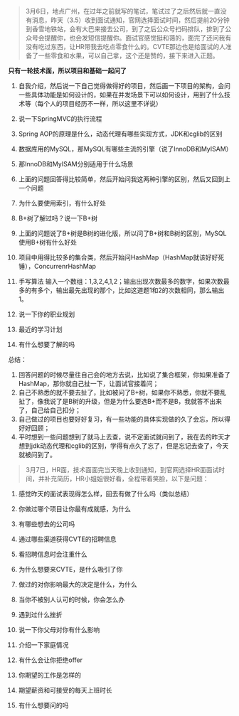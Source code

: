 > 3月6日，地点广州，在过年之前就写的笔试，笔试过了之后然后就一直没有消息，昨天（3.5）收到面试通知，官网选择面试时间，然后提前20分钟到香雪地铁站，会有大巴来接去公司，到了之后公众号扫码排队，排到了公众号会提醒你，也会发短信提醒你。面试官感觉挺和蔼的，面完了还问我有没有吃过东西，让HR带我去吃点零食什么的。CVTE那边也是给面试的人准备了一些零食和水果，可以自己拿，这个还是赞的，接下来进入正题。

**只有一轮技术面，所以项目和基础一起问了**

1. 自我介绍，然后说一下自己觉得做得好的项目，然后画一下项目的架构，会问一些具体功能是如何设计的，如果在并发场景下可以如何设计，用到了什么技术等（每个人的项目经历不一样，所以这里不详说）

2. 说一下SpringMVC的执行流程

3. Spring AOP的原理是什么，动态代理有哪些实现方式，JDK和cglib的区别

4. 数据库用的MySQL，那MySQL有哪些主流的引擎（说了InnoDB和MyISAM）

5. 那InnoDB和MyISAM分别适用于什么场景

6. 上面的问题回答得比较简单，然后开始问我这两种引擎的区别，然后又回到上一个问题

7. 为什么要使用索引，有什么好处

8. B+树了解过吗？说一下B+树

9. 上面的问题说了B+树是B树的进化版，所以问了B+树和B树的区别，MySQL使用B+树有什么好处

10. 项目中用得比较多的集合类，然后开始问HashMap（HashMap就该好好死锤），ConcurrenrHashMap

11. 手写算法
输入一个数组：1,3,2,4,1,2；输出出现次数最多的数字，如果次数最多的有多个，输出最先出现的那个，比如这道题1和2的次数相同，那么输出1。

12. 说一下你的职业规划

13. 最近的学习计划

14. 有什么想要了解的吗

总结：
1. 回答问题的时候尽量往自己会的地方去说，比如说了集合框架，你如果准备了HashMap，那你就自己扯一下，让面试官接着问；
2. 自己不熟悉的就不要去扯了，比如被问了B+树，如果你不熟悉，你就不要乱扯了，像我说了是B树的升级，但是为什么要选B+而不是B，我就答不出来了，自己给自己扣分；
3. 自己做过的项目也要好好复习，有一些功能的具体实现做的久了会忘，所以得好好回顾；
4. 平时想到一些问题想到了就马上去查，说不定面试就问到了，我在去的昨天才想到jdk动态代理和cglib的区别，学得有点久了忘了，但是忘记去查了，今天就被问到了。

> 3月7日，HR面，技术面面完当天晚上收到通知，到官网选择HR面面试时间，并补充简历，HR小姐姐很好看，全程带着笑脸，以下是问题：
1. 感觉昨天的面试表现得怎么样，回去有做了什么吗（类似总结）

2. 你做过哪个项目让你最有成就感，为什么

3. 有哪些想去的公司吗

4. 通过哪些渠道获得CVTE的招聘信息

5. 看招聘信息时会注重什么

6. 为什么想要来CVTE，是什么吸引了你

7. 做过的对你影响最大的决定是什么，为什么

8. 当你不被别人认可的时候，你会怎么办

9. 遇到过什么挫折

10. 说一下你父母对你有什么影响

11. 介绍一下家庭情况

12. 有什么会让你拒绝offer

13. 你期望的工作是怎样的

14. 期望薪资和可接受的每天上班时长

15. 有什么想要问的吗